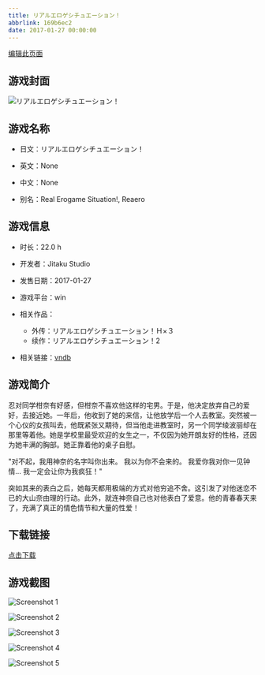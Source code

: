 ```yaml
---
title: リアルエロゲシチュエーション！
abbrlink: 169b6ec2
date: 2017-01-27 00:00:00
---
```

[编辑此页面](https://github.com/ACG-3/ADV3-source/blob/main/source/_posts/games/%E3%83%AA%E3%82%A2%E3%83%AB%E3%82%A8%E3%83%AD%E3%82%B2%E3%82%B7%E3%83%81%E3%83%A5%E3%82%A8%E3%83%BC%E3%82%B7%E3%83%A7%E3%83%B3%EF%BC%81.md)

## 游戏封面

![リアルエロゲシチュエーション！](https%3A//pan.timero.xyz/onedrive/img_lib_001/%E3%83%AA%E3%82%A2%E3%83%AB%E3%82%A8%E3%83%AD%E3%82%B2%E3%82%B7%E3%83%81%E3%83%A5%E3%82%A8%E3%83%BC%E3%82%B7%E3%83%A7%E3%83%B3%EF%BC%81_cover.avif)


## 游戏名称

- 日文：リアルエロゲシチュエーション！
- 英文：None
- 中文：None

- 别名：Real Erogame Situation!, Reaero


## 游戏信息

- 时长：22.0 h
- 开发者：Jitaku Studio
- 发售日期：2017-01-27
- 游戏平台：win
- 相关作品：
   - 外传：リアルエロゲシチュエーション！Ｈ×３
   - 续作：リアルエロゲシチュエーション！2

- 相关链接：[vndb](https://vndb.org/v20062)


## 游戏简介

忍对同学柑奈有好感，但柑奈不喜欢他这样的宅男。于是，他决定放弃自己的爱好，去接近她。一年后，他收到了她的来信，让他放学后一个人去教室。突然被一个心仪的女孩叫去，他既紧张又期待，但当他走进教室时，另一个同学绫波丽却在那里等着他。她是学校里最受欢迎的女生之一，不仅因为她开朗友好的性格，还因为她丰满的胸部。她正靠着他的桌子自慰。

"对不起，我用神奈的名字叫你出来。
我以为你不会来的。
我爱你我对你一见钟情...
我一定会让你为我疯狂！"

突如其来的表白之后，她每天都用极端的方式对他穷追不舍。这引发了对他迷恋不已的大山奈由理的行动。此外，就连神奈自己也对他表白了爱意。他的青春春天来了，充满了真正的情色情节和大量的性爱！




## 下载链接

[点击下载](https://pan.timero.xyz/onedrive/adv_lib_001/%E3%83%AA%E3%82%A2%E3%83%AB%E3%82%A8%E3%83%AD%E3%82%B2%E3%82%B7%E3%83%81%E3%83%A5%E3%82%A8%E3%83%BC%E3%82%B7%E3%83%A7%E3%83%B3%EF%BC%81)


## 游戏截图


![Screenshot 1](https%3A//pan.timero.xyz/onedrive/img_lib_001/%E3%83%AA%E3%82%A2%E3%83%AB%E3%82%A8%E3%83%AD%E3%82%B2%E3%82%B7%E3%83%81%E3%83%A5%E3%82%A8%E3%83%BC%E3%82%B7%E3%83%A7%E3%83%B3%EF%BC%81_Screenshot_1.avif)

![Screenshot 2](https%3A//pan.timero.xyz/onedrive/img_lib_001/%E3%83%AA%E3%82%A2%E3%83%AB%E3%82%A8%E3%83%AD%E3%82%B2%E3%82%B7%E3%83%81%E3%83%A5%E3%82%A8%E3%83%BC%E3%82%B7%E3%83%A7%E3%83%B3%EF%BC%81_Screenshot_2.avif)

![Screenshot 3](https%3A//pan.timero.xyz/onedrive/img_lib_001/%E3%83%AA%E3%82%A2%E3%83%AB%E3%82%A8%E3%83%AD%E3%82%B2%E3%82%B7%E3%83%81%E3%83%A5%E3%82%A8%E3%83%BC%E3%82%B7%E3%83%A7%E3%83%B3%EF%BC%81_Screenshot_3.avif)

![Screenshot 4](https%3A//pan.timero.xyz/onedrive/img_lib_001/%E3%83%AA%E3%82%A2%E3%83%AB%E3%82%A8%E3%83%AD%E3%82%B2%E3%82%B7%E3%83%81%E3%83%A5%E3%82%A8%E3%83%BC%E3%82%B7%E3%83%A7%E3%83%B3%EF%BC%81_Screenshot_4.avif)

![Screenshot 5](https%3A//pan.timero.xyz/onedrive/img_lib_001/%E3%83%AA%E3%82%A2%E3%83%AB%E3%82%A8%E3%83%AD%E3%82%B2%E3%82%B7%E3%83%81%E3%83%A5%E3%82%A8%E3%83%BC%E3%82%B7%E3%83%A7%E3%83%B3%EF%BC%81_Screenshot_5.avif)

